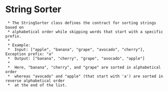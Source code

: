 # String Sorter
     * The StringSorter class defines the contract for sorting strings based on
     * alphabetical order while skipping words that start with a specific prefix.
     *
     * Example:
     *  Input: ["apple", "banana", "grape", "avocado", "cherry"], Exception prefix: "a"
     *  Output: ["banana", "cherry", "grape", "avocado", "apple"]
     *
     *  Here, "banana", "cherry", and "grape" are sorted in alphabetical order
     *  whereas "avocado" and "apple" (that start with 'a') are sorted in reverse alphabetical order
     *  at the end of the list.
